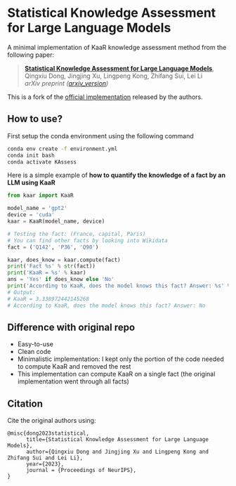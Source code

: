 # Statistical Knowledge Assessment for Large Language Models
A minimal implementation of KaaR knowledge assessment method from the following paper:

> [**Statistical Knowledge Assessment for Large Language Models**](https://arxiv.org/abs/2305.10519),            
> Qingxiu Dong, Jingjing Xu, Lingpeng Kong, Zhifang Sui, Lei Li   
> *arXiv preprint ([arxiv_version](https://arxiv.org/abs/2305.10519))*   

This is a fork of the [official implementation](https://github.com/dqxiu/KAssess) released by the authors.

## How to use?

First setup the conda environment using the following command

```bash
conda env create -f environment.yml
conda init bash
conda activate KAssess
```

Here is a simple example of **how to quantify the knowledge of a fact by an LLM using KaaR**
```python
from kaar import KaaR

model_name = 'gpt2'
device = 'cuda'
kaar = KaaR(model_name, device)

# Testing the fact: (France, capital, Paris)
# You can find other facts by looking into Wikidata
fact = ('Q142', 'P36', 'Q90')

kaar, does_know = kaar.compute(fact)
print('Fact %s' % str(fact))
print('KaaR = %s' % kaar)
ans = 'Yes' if does_know else 'No'
print('According to KaaR, does the model knows this fact? Answer: %s' % ans)
# Output:
# KaaR = 3.338972442145268
# According to KaaR, does the model knows this fact? Answer: No
```

## Difference with original repo

- Easy-to-use
- Clean code
- Minimalistic implementation: I kept only the portion of the code needed to compute KaaR and removed the rest
- This implementation can compute KaaR on a single fact (the original implementation went through all facts)

## Citation
Cite the original authors using:
```
@misc{dong2023statistical,
      title={Statistical Knowledge Assessment for Large Language Models}, 
      author={Qingxiu Dong and Jingjing Xu and Lingpeng Kong and Zhifang Sui and Lei Li},
      year={2023},
      journal = {Proceedings of NeurIPS},
}
```



